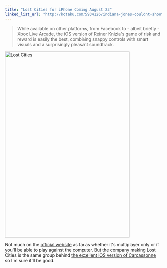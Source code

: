 ```yaml
---
title: "Lost Cities for iPhone Coming August 23"
linked_list_url: "http://kotaku.com/5934126/indiana-jones-couldnt-shoot-his-way-out-of-this-expedition"
---
```

<blockquote><p>
  While available on other platforms, from Facebook to - albeit briefly - Xbox Live Arcade, the iOS version of Reiner Knizia's game of risk and reward is easily the best, combining snappy controls with smart visuals and a surprisingly pleasant soundtrack.
</p></blockquote>
<p><a href="https://chrisenns.com/wp-content/uploads/2012/08/GameEnded_en.jpg"><img src="https://chrisenns.com/wp-content/uploads/2012/08/GameEnded_en-400x600.jpg" alt="Lost Cities" title="Lost Cities" width="400" height="600" class="aligncenter size-large wp-image-20658" /></a></p>
<p>Not much on the <a href="http://lostcitiesapp.com">official website</a> as far as whether it's multiplayer only or if you'll be able to play against the computer. But the company making Lost Cities is the same group behind <a href="http://target.georiot.com/Proxy.ashx?grid=9646&id=6PFrOqNV4B8&offerid=162397&type=3&subid=0&tmpid=3664&RD_PARM1=http%253A%252F%252Fitunes.apple.com%252Fca%252Fapp%252Fcarcassonne%252Fid375295479%253Fmt%253D8%2526uo%253D4%2526partnerId%253D30" target="itunes_store">the excellent iOS version of Carcassonne</a> so I'm sure it'll be good.</p>
